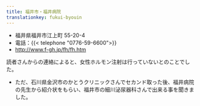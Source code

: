 ```yaml
---
title: 福井市・福井病院
translationkey: fukui-byouin
---
```


- 福井県福井市江上町 55-20-4
- 電話：{{< telephone "0776-59-6600">}}
- <http://www.f-gh.jp/fh/fh.htm>

読者さんからの連絡によると、女性ホルモン注射は行っていないとのことでした。

- ただ、石川県金沢市のかとうクリニックさんでセカンド取った後、福井病院の先生から紹介状をもらい、福井市の細川泌尿器科さんで出来る事を聞きました。
